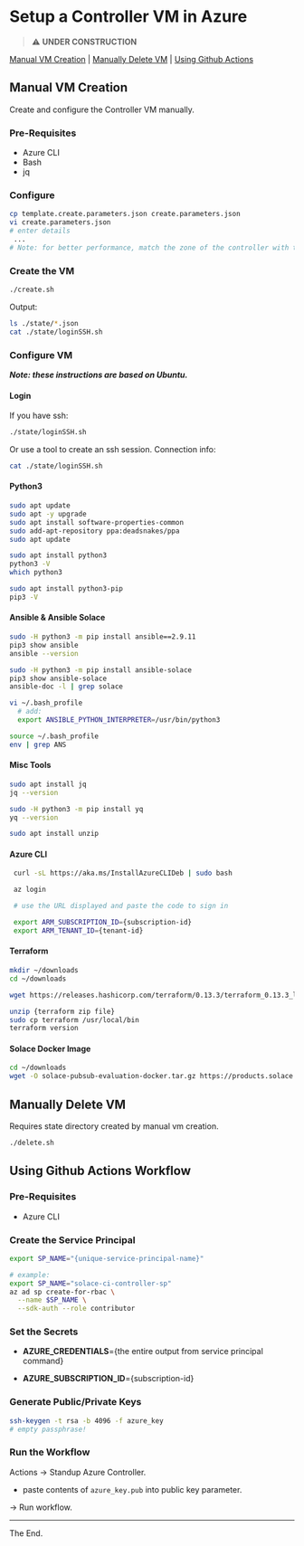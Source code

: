 # Setup a Controller VM in Azure

> :warning: **UNDER CONSTRUCTION**

[Manual VM Creation](#manual-vm-creation) | [Manually Delete VM](#manually-delete-vm) | [Using Github Actions](#using-github-actions-workflow)

## Manual VM Creation
Create and configure the Controller VM manually.
### Pre-Requisites

- Azure CLI
- Bash
- jq

### Configure
````bash
cp template.create.parameters.json create.parameters.json
vi create.parameters.json
# enter details
 ...
# Note: for better performance, match the zone of the controller with the test infrastructure
````
### Create the VM
````bash
./create.sh
````

Output:
````bash
ls ./state/*.json
cat ./state/loginSSH.sh
````

### Configure VM 
_**Note: these instructions are based on Ubuntu.**_

#### Login

If you have ssh:
````bash
./state/loginSSH.sh
````

Or use a tool to create an ssh session.
Connection info:
````bash
cat ./state/loginSSH.sh
````

#### Python3
````bash
sudo apt update
sudo apt -y upgrade
sudo apt install software-properties-common
sudo add-apt-repository ppa:deadsnakes/ppa
sudo apt update

sudo apt install python3
python3 -V
which python3

sudo apt install python3-pip
pip3 -V
````

#### Ansible & Ansible Solace
````bash
sudo -H python3 -m pip install ansible==2.9.11
pip3 show ansible
ansible --version

sudo -H python3 -m pip install ansible-solace
pip3 show ansible-solace
ansible-doc -l | grep solace

vi ~/.bash_profile
  # add:
  export ANSIBLE_PYTHON_INTERPRETER=/usr/bin/python3

source ~/.bash_profile
env | grep ANS

````
#### Misc Tools
````bash
sudo apt install jq
jq --version

sudo -H python3 -m pip install yq
yq --version

sudo apt install unzip
````

#### Azure CLI
````bash
 curl -sL https://aka.ms/InstallAzureCLIDeb | sudo bash

 az login

 # use the URL displayed and paste the code to sign in

 export ARM_SUBSCRIPTION_ID={subscription-id}
 export ARM_TENANT_ID={tenant-id}

````

#### Terraform

````bash
mkdir ~/downloads
cd ~/downloads

wget https://releases.hashicorp.com/terraform/0.13.3/terraform_0.13.3_linux_amd64.zip

unzip {terraform zip file}
sudo cp terraform /usr/local/bin
terraform version
````

#### Solace Docker Image

````bash
cd ~/downloads
wget -O solace-pubsub-evaluation-docker.tar.gz https://products.solace.com/download/PUBSUB_DOCKER_EVAL
````
## Manually Delete VM
Requires state directory created by manual vm creation.
````bash
./delete.sh
````
## Using Github Actions Workflow

### Pre-Requisites

- Azure CLI

### Create the Service Principal
````bash
export SP_NAME="{unique-service-principal-name}"

# example:
export SP_NAME="solace-ci-controller-sp"
az ad sp create-for-rbac \
  --name $SP_NAME \
  --sdk-auth --role contributor

````


### Set the Secrets

- **AZURE_CREDENTIALS**={the entire output from service principal command}

- **AZURE_SUBSCRIPTION_ID**={subscription-id}

### Generate Public/Private Keys
````bash
ssh-keygen -t rsa -b 4096 -f azure_key
# empty passphrase!
````
### Run the Workflow

Actions -> Standup Azure Controller.

- paste contents of `azure_key.pub` into public key parameter.

-> Run workflow.

---
The End.


